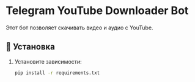 # Telegram YouTube Downloader Bot

Этот бот позволяет скачивать видео и аудио с YouTube.

## 📌 Установка
1. Установите зависимости:
   ```bash
   pip install -r requirements.txt
